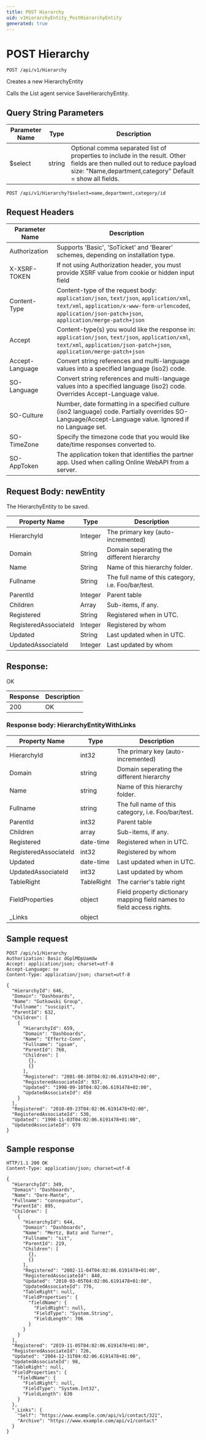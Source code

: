 ```yaml
---
title: POST Hierarchy
uid: v1HierarchyEntity_PostHierarchyEntity
generated: true
---
```


# POST Hierarchy

```http
POST /api/v1/Hierarchy
```

Creates a new HierarchyEntity


Calls the List agent service SaveHierarchyEntity.






## Query String Parameters

| Parameter Name | Type |  Description |
|----------------|------|--------------|
| $select | string |  Optional comma separated list of properties to include in the result. Other fields are then nulled out to reduce payload size: "Name,department,category" Default = show all fields. |

```http
POST /api/v1/Hierarchy?$select=name,department,category/id
```


## Request Headers

| Parameter Name | Description |
|----------------|-------------|
| Authorization  | Supports 'Basic', 'SoTicket' and 'Bearer' schemes, depending on installation type. |
| X-XSRF-TOKEN   | If not using Authorization header, you must provide XSRF value from cookie or hidden input field |
| Content-Type | Content-type of the request body: `application/json`, `text/json`, `application/xml`, `text/xml`, `application/x-www-form-urlencoded`, `application/json-patch+json`, `application/merge-patch+json` |
| Accept         | Content-type(s) you would like the response in: `application/json`, `text/json`, `application/xml`, `text/xml`, `application/json-patch+json`, `application/merge-patch+json` |
| Accept-Language | Convert string references and multi-language values into a specified language (iso2) code. |
| SO-Language | Convert string references and multi-language values into a specified language (iso2) code. Overrides Accept-Language value. |
| SO-Culture | Number, date formatting in a specified culture (iso2 language) code. Partially overrides SO-Language/Accept-Language value. Ignored if no Language set. |
| SO-TimeZone | Specify the timezone code that you would like date/time responses converted to. |
| SO-AppToken | The application token that identifies the partner app. Used when calling Online WebAPI from a server. |

## Request Body: newEntity 

The HierarchyEntity to be saved. 

| Property Name | Type |  Description |
|----------------|------|--------------|
| HierarchyId | Integer | The primary key (auto-incremented) |
| Domain | String | Domain seperating the different hierarchy |
| Name | String | Name of this hierarchy folder. |
| Fullname | String | The full name of this category, i.e. Foo/bar/test. |
| ParentId | Integer | Parent table |
| Children | Array | Sub-items, if any. |
| Registered | String | Registered when  in UTC. |
| RegisteredAssociateId | Integer | Registered by whom |
| Updated | String | Last updated when  in UTC. |
| UpdatedAssociateId | Integer | Last updated by whom |

## Response:

OK

| Response | Description |
|----------------|-------------|
| 200 | OK |

### Response body: HierarchyEntityWithLinks

| Property Name | Type |  Description |
|----------------|------|--------------|
| HierarchyId | int32 | The primary key (auto-incremented) |
| Domain | string | Domain seperating the different hierarchy |
| Name | string | Name of this hierarchy folder. |
| Fullname | string | The full name of this category, i.e. Foo/bar/test. |
| ParentId | int32 | Parent table |
| Children | array | Sub-items, if any. |
| Registered | date-time | Registered when  in UTC. |
| RegisteredAssociateId | int32 | Registered by whom |
| Updated | date-time | Last updated when  in UTC. |
| UpdatedAssociateId | int32 | Last updated by whom |
| TableRight | TableRight | The carrier's table right |
| FieldProperties | object | Field property dictionary mapping field names to field access rights. |
| _Links | object |  |

## Sample request

```http!
POST /api/v1/Hierarchy
Authorization: Basic dGplMDpUamUw
Accept: application/json; charset=utf-8
Accept-Language: sv
Content-Type: application/json; charset=utf-8

{
  "HierarchyId": 646,
  "Domain": "Dashboards",
  "Name": "Gutkowski Group",
  "Fullname": "suscipit",
  "ParentId": 632,
  "Children": [
    {
      "HierarchyId": 659,
      "Domain": "Dashboards",
      "Name": "Effertz-Conn",
      "Fullname": "ipsam",
      "ParentId": 760,
      "Children": [
        {},
        {}
      ],
      "Registered": "2001-08-30T04:02:06.6191478+02:00",
      "RegisteredAssociateId": 937,
      "Updated": "1998-09-10T04:02:06.6191478+02:00",
      "UpdatedAssociateId": 458
    }
  ],
  "Registered": "2010-09-23T04:02:06.6191478+02:00",
  "RegisteredAssociateId": 530,
  "Updated": "1998-11-03T04:02:06.6191478+01:00",
  "UpdatedAssociateId": 979
}
```

## Sample response

```http_
HTTP/1.1 200 OK
Content-Type: application/json; charset=utf-8

{
  "HierarchyId": 349,
  "Domain": "Dashboards",
  "Name": "Dare-Mante",
  "Fullname": "consequatur",
  "ParentId": 895,
  "Children": [
    {
      "HierarchyId": 644,
      "Domain": "Dashboards",
      "Name": "Mertz, Batz and Turner",
      "Fullname": "sit",
      "ParentId": 219,
      "Children": [
        {},
        {}
      ],
      "Registered": "2002-11-04T04:02:06.6191478+01:00",
      "RegisteredAssociateId": 840,
      "Updated": "2010-03-05T04:02:06.6191478+01:00",
      "UpdatedAssociateId": 776,
      "TableRight": null,
      "FieldProperties": {
        "fieldName": {
          "FieldRight": null,
          "FieldType": "System.String",
          "FieldLength": 706
        }
      }
    }
  ],
  "Registered": "2019-11-05T04:02:06.6191478+01:00",
  "RegisteredAssociateId": 726,
  "Updated": "2004-12-31T04:02:06.6191478+01:00",
  "UpdatedAssociateId": 98,
  "TableRight": null,
  "FieldProperties": {
    "fieldName": {
      "FieldRight": null,
      "FieldType": "System.Int32",
      "FieldLength": 630
    }
  },
  "_Links": {
    "Self": "https://www.example.com/api/v1/contact/321",
    "Archive": "https://www.example.com/api/v1/contact"
  }
}
```